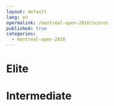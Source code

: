 ```yaml
---
layout: default
lang: en
opermalink: /montreal-open-2016/scores
published: true
categories:
  - montreal-open-2016
---
```


# Elite

# Intermediate
